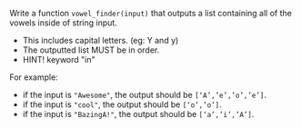 
Write a function `vowel_finder(input)` that outputs a list containing all of the vowels inside of string input.

- This includes capital letters. (eg: Y and y)
- The outputted list MUST be in order.
- HINT! keyword "in"

For example:
- if the input is `"Awesome"`, the output should be `[‘A’,’e’,’o’,’e’]`.
- if the input is `"cool"`, the output should be `[‘o’,’o’]`.
- if the input is `"BazingA!"`, the output should be `[‘a’,’i’,’A’]`.
